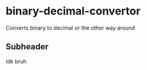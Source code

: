 # binary-decimal-convertor

Converts binary to decimal or the other way around

## Subheader

Idk bruh